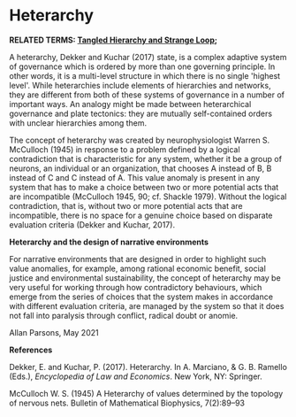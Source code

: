 # Heterarchy

**RELATED TERMS: [Tangled Hierarchy and Strange Loop](https://github.com/narrative-environments/CourseCompendium/blob/main/Tangled-Hierarchy.md);**

A heterarchy, Dekker and Kuchar (2017) state, is a complex adaptive system of governance which is ordered by more than one governing principle. In other words, it is a multi-level structure in which there is no single 'highest level'. While heterarchies include elements of hierarchies and networks, they are different from both of these systems of governance in a number of important ways. An analogy might be made between heterarchical governance and plate tectonics: they are mutually self-contained orders with unclear hierarchies among them.

The concept of heterarchy was created by neurophysiologist Warren S. McCulloch (1945) in response to a problem defined by a logical contradiction that is characteristic for any system, whether it be a group of neurons, an individual or an organization, that chooses A instead of B, B instead of C and C instead of A. This value anomaly is present in any system that has to make a choice between two or more potential acts that are incompatible (McCulloch 1945, 90; cf. Shackle 1979). Without the logical contradiction, that is, without two or more potential acts that are incompatible, there is no space for a genuine choice based on disparate evaluation criteria (Dekker and Kuchar, 2017).

**Heterarchy and the design of narrative environments**

For narrative environments that are designed in order to highlight such value anomalies, for example, among rational economic benefit, social justice and environmental sustainability, the concept of heterarchy may be very useful for working through how contradictory behaviours, which emerge from the series of choices that the system makes in accordance with different evaluation criteria, are managed by the system so that it does not fall into paralysis through conflict, radical doubt or anomie.

Allan Parsons, May 2021

**References**

Dekker, E. and Kuchar, P. (2017). Heterarchy. In A. Marciano, & G. B. Ramello (Eds.), _Encyclopedia of Law and Economics_. New York, NY: Springer. 

McCulloch W. S. (1945) A Heterarchy of values determined by the topology of nervous nets. Bulletin of Mathematical Biophysics, 7(2):89–93
